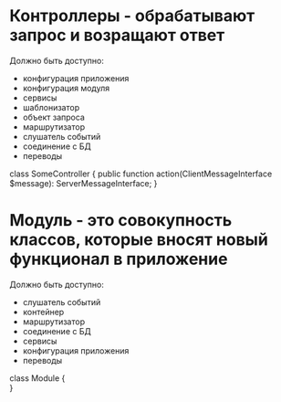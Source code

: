 # Контроллеры - обрабатывают запрос и возращают ответ
Должно быть доступно:
- конфигурация приложения
- конфигурация модуля
- сервисы
- шаблонизатор
- объект запроса
- маршрутизатор
- слушатель событий
- соединение с БД
- переводы

class SomeController
{
    public function action(ClientMessageInterface $message): ServerMessageInterface;
}

# Модуль - это совокупность классов, которые вносят новый функционал в приложение
Должно быть доступно:
- слушатель событий
- контейнер
- маршрутизатор
- соединение с БД
- сервисы
- конфигурация приложения
- переводы

class Module
{  
}
